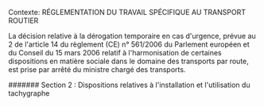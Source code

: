 Contexte: RÉGLEMENTATION DU TRAVAIL SPÉCIFIQUE AU TRANSPORT ROUTIER

La décision relative à la dérogation temporaire en cas d'urgence, prévue au 2 de l'article 14 du règlement (CE) n° 561/2006 du Parlement européen et du Conseil du 15 mars 2006 relatif à l'harmonisation de certaines dispositions en matière sociale dans le domaine des transports par route, est prise par arrêté du ministre chargé des transports.

####### Section 2 : Dispositions relatives à l'installation et l'utilisation du tachygraphe